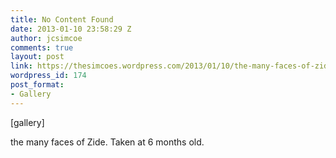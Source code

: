 ```yaml
---
title: No Content Found
date: 2013-01-10 23:58:29 Z
author: jcsimcoe
comments: true
layout: post
link: https://thesimcoes.wordpress.com/2013/01/10/the-many-faces-of-zide-taken-at-6-months-old/
wordpress_id: 174
post_format:
- Gallery
---
```


[gallery]


the many faces of Zide. Taken at 6 months old.
